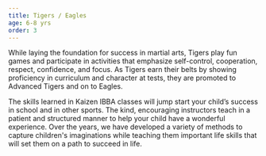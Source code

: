 ```yaml
---
title: Tigers / Eagles
age: 6-8 yrs
order: 3
---
```



While laying the foundation for success in martial arts, Tigers play fun games and participate in activities that emphasize self-control, cooperation, respect, confidence, and focus. As Tigers earn their belts by showing proficiency in curriculum and character at tests, they are promoted to Advanced Tigers and on to Eagles.

The skills learned in Kaizen IBBA classes will jump start your child’s success in school and in other sports. The kind, encouraging instructors teach in a patient and structured manner to help your child have a wonderful experience. Over the years, we have developed a variety of methods to capture children's imaginations while teaching them important life skills that will set them on a path to succeed in life.